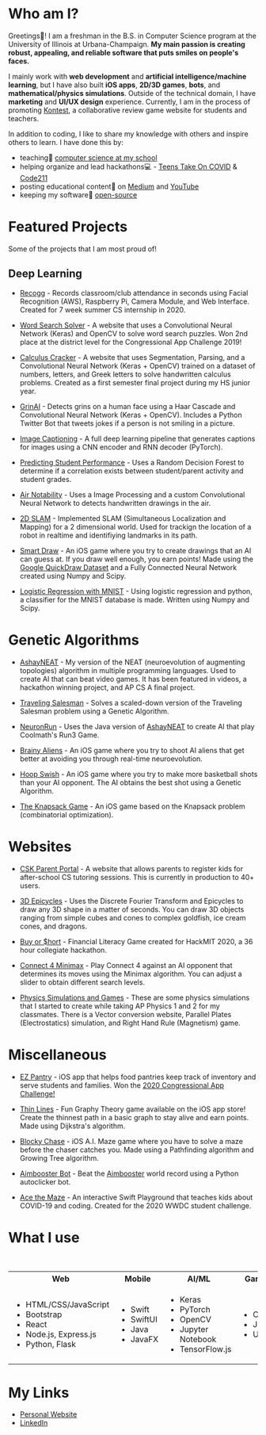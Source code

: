


<!--
**ashayp22/ashayp22** is a ✨ _special_ ✨ repository because its `README.md` (this file) appears on your GitHub profile.
-->
# Who am I?

Greetings🖖! I am a freshman in the B.S. in Computer Science program at the University of Illinois at Urbana-Champaign. **My main passion is creating robust, appealing, and reliable software that puts smiles on people's faces.** 

I mainly work with **web development** and **artificial intelligence/machine learning**, but I have also built **iOS apps**, **2D/3D games**, **bots**, and **mathematical/physics simulations**. Outside of the technical domain, I have **marketing** and **UI/UX design** experience. Currently, I am in the process of promoting [Kontest](http://kontest.us/), a collaborative review game website for students and teachers.

In addition to coding, I like to share my knowledge with others and inspire others to learn. I have done this by:

* teaching🏫 [computer science at my school](https://compscikids.net/)
* helping organize and lead hackathons💻 - [Teens Take On COVID](https://teens-take-on-covid.devpost.com/) & [Code211](https://code211.org/)
* posting educational content🧮 on [Medium](https://medium.com/@ashayp22) and [YouTube](https://www.youtube.com/channel/UCC-lrzuSt77LJjqa7bOCYjw)
* keeping my software👐 [open-source](https://github.com/ashayp22/)

# Featured Projects

Some of the projects that I am most proud of!

## Deep Learning

- [Recogg](https://github.com/ashayp22/Recogg) - Records classroom/club attendance in seconds using Facial Recognition (AWS), Raspberry Pi, Camera Module, and Web Interface. Created for 7 week summer CS internship in 2020.

- [Word Search Solver](https://github.com/ashayp22/WordSearchSolver) - A website that uses a Convolutional Neural Network (Keras) and OpenCV to solve word search puzzles. Won 2nd place at the district level for the Congressional App Challenge 2019!

- [Calculus Cracker](https://github.com/ashayp22/Calculus-Cracker) - A website that uses Segmentation, Parsing, and a Convolutional Neural Network (Keras + OpenCV) trained on a dataset of numbers, letters, and Greek letters to solve handwritten calculus problems. Created as a first semester final project during my HS junior year.

- [GrinAI](https://github.com/ashayp22/HackSTL-2019) - Detects grins on a human face using a Haar Cascade and Convolutional Neural Network (Keras + OpenCV). Includes a Python Twitter Bot that tweets jokes if a person is not smiling in a picture.

- [Image Captioning](https://github.com/ashayp22/Image-Captioning) - A full deep learning pipeline that generates captions for images using a CNN encoder and RNN decoder (PyTorch). 

- [Predicting Student Performance](https://github.com/ashayp22/Student-Performance-Random-Forest) - Uses a Random Decision Forest to determine if a correlation exists between student/parent activity and student grades.

- [Air Notability](https://github.com/ashayp22/Air-Notability-with-ML) - Uses a Image Processing and a custom Convolutional Neural Network to detects handwritten drawings in the air. 

- [2D SLAM](https://github.com/ashayp22/SLAM) - Implemented SLAM (Simultaneous Localization and Mapping) for a 2 dimensional world. Used for trackign the location of a robot in realtime and identifiying landmarks in its path.

- [Smart Draw](https://github.com/ashayp22/Smart-Draw) - An iOS game where you try to create drawings that an AI can guess at. If you draw well enough, you earn points! Made using the [Google QuickDraw Dataset](https://github.com/googlecreativelab/quickdraw-dataset) and a Fully Connected Neural Network created using Numpy and Scipy.

- [Logistic Regression with MNIST](https://github.com/ashayp22/Logistic-Regression-with-MNIST) - Using logistic regression and python, a classifier for the MNIST database is made. Written using Numpy and Scipy.

# Genetic Algorithms

- [AshayNEAT](https://github.com/ashayp22/AshayNEAT) - My version of the NEAT (neuroevolution of augmenting topologies) algorithm in multiple programming languages. Used to create AI that can beat video games. It has been featured in videos, a hackathon winning project, and AP CS A final project.

- [Traveling Salesman](https://github.com/ashayp22/Traveling-Salesman-Genetic-Algorithm) - Solves a scaled-down version of the Traveling Salesman problem using a Genetic Algorithm.

- [NeuronRun](https://github.com/ashayp22/NeuroRun) - Uses the Java version of [AshayNEAT](https://github.com/ashayp22/AshayNEAT) to create AI that play Coolmath's Run3 Game.

- [Brainy Aliens](https://github.com/ashayp22/Brainy-Aliens) - An iOS game where you try to shoot AI aliens that get better at avoiding you through real-time neuroevolution. 

- [Hoop Swish](https://github.com/ashayp22/Hoop-Swish) - An iOS game where you try to make more basketball shots than your AI opponent. The AI obtains the best shot using a Genetic Algorithm. 

- [The Knapsack Game](https://github.com/ashayp22/The-Knapsack-Game) - An iOS game based on the Knapsack problem (combinatorial optimization). 

# Websites

- [CSK Parent Portal](https://github.com/Comp-Sci-Kids/CSKPortal) - A website that allows parents to register kids for after-school CS tutoring sessions. This is currently in production to 40+ users. 

- [3D Epicycles](https://github.com/ashayp22/3d-epicycles) - Uses the Discrete Fourier Transform and Epicycles to draw any 3D shape in a matter of seconds. You can draw 3D objects ranging from simple cubes and cones to complex goldfish, ice cream cones, and dragons.

- [Buy or $hort](https://github.com/ashayp22/HackMIT) - Financial Literacy Game created for HackMIT 2020, a 36 hour collegiate hackathon.

- [Connect 4 Minimax](https://github.com/ashayp22/Connect4Minimax) - Play Connect 4 against an AI opponent that determines its moves using the Minimax algorithm. You can adjust a slider to obtain different search levels.

- [Physics Simulations and Games](https://github.com/ashayp22/Physics-Simulations) - These are some physics simulations that I started to create while taking AP Physics 1 and 2 for my classmates. There is a Vector conversion website, Parallel Plates (Electrostatics) simulation, and Right Hand Rule (Magnetism) game.

# Miscellaneous

- [EZ Pantry](https://github.com/EZ-Pantry) - iOS app that helps food pantries keep track of inventory and serve students and families. Won the [2020 Congressional App Challenge!](https://www.congressionalappchallenge.us/20-IL08)

- [Thin Lines](https://github.com/ashayp22/Thin-Lines) - Fun Graphy Theory game available on the iOS app store! Create the thinnest path in a basic graph to stay alive and earn points. Made using Dijkstra's algorithm.

- [Blocky Chase](https://github.com/ashayp22/Blocky-Chase) - iOS A.I. Maze game where you have to solve a maze before the chaser catches you. Made using a Pathfinding algorithm and Growing Tree algorithm.

- [Aimbooster Bot](https://github.com/ashayp22/aimboosterbot) - Beat the [Aimbooster](http://www.aimbooster.com/) world record using a Python autoclicker bot.

- [Ace the Maze](https://github.com/ashayp22/Ace-the-Maze) - An interactive Swift Playground that teaches kids about COVID-19 and coding. Created for the 2020 WWDC student challenge.

# What I use

<br />
<table>
  <tbody>
    <tr>
      <th align="center">Web</th>
      <th align="center">Mobile</th>
      <th align="center">AI/ML</th>
      <th align="center">Game</th>
      <th align="center">Databases</th>
      <th align="center">Cloud</th>
      <th align="center">Management</th>
      <th align="center">Other</th>
    </tr>
    <tr>
      <td>
        <ul>
          <li>HTML/CSS/JavaScript</li>
          <li>Bootstrap</li>
          <li>React</li>
          <li>Node.js, Express.js</li>
          <li>Python, Flask</li>
        </ul>
      </td>
      <td>
        <ul>
          <li>Swift</li>
          <li>SwiftUI</li>
          <li>Java</li>
          <li>JavaFX</li>
        </ul>
      </td>
      <td>
        <ul>
          <li>Keras</li>
          <li>PyTorch</li>
          <li>OpenCV</li>
          <li>Jupyter Notebook</li>
          <li>TensorFlow.js</li>
        </ul>
      </td>
      <td>
        <ul>
          <li>C#</li>
          <li>Java</li>
          <li>Unity</li>
        </ul>
      </td>
      <td>
        <ul>
          <li>SQL</li>
          <li>MongoDB</li>
          <li>Firebase</li>
          <li>DynamoDB</li>
        </ul>
      </td>
      <td>
        <ul>
          <li>AWS</li>
          <li>DigitalOcean</li>
          <li>Heroku</li>
        </ul>
      </td>
      <td>
        <ul>
          <li>Figma</li>
          <li>Trello</li>
        </ul>
      </td>
      <td>
        <ul>
          <li>Excel</li>
          <li>Wolfram Mathematica</li>
        </ul>
      </td>
    </tr>
  </tbody>
</table>

# My Links

* [Personal Website](http://ashayp.com/)
* [LinkedIn](https://www.linkedin.com/in/ashay-parikh-a0621619a/)
